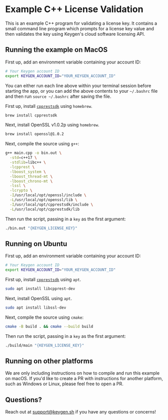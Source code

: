# Example C++ License Validation
This is an example C++ program for validating a license key. It contains a
small command line program which prompts for a license key value and then
validates the key using Keygen's cloud software licensing API.

## Running the example on MacOS

First up, add an environment variable containing your account ID:
```bash
# Your Keygen account ID
export KEYGEN_ACCOUNT_ID="YOUR_KEYGEN_ACCOUNT_ID"
```

You can either run each line above within your terminal session before
starting the app, or you can add the above contents to your `~/.bashrc`
file and then run `source ~/.bashrc` after saving the file.

First up, install [`cpprestsdk`](https://github.com/Microsoft/cpprestsdk) using `homebrew`.
```bash
brew install cpprestsdk
```

Next, install OpenSSL v1.0.2p using `homebrew`.
```bash
brew install openssl@1.0.2
```

Next, compile the source using `g++`:
```bash
g++ main.cpp -o bin.out \
  -std=c++17 \
  -stdlib=libc++ \
  -lcpprest \
  -lboost_system \
  -lboost_thread-mt \
  -lboost_chrono-mt \
  -lssl \
  -lcrypto \
  -I/usr/local/opt/openssl/include \
  -L/usr/local/opt/openssl/lib \
  -I/usr/local/opt/cpprestsdk/include \
  -L/usr/local/opt/cpprestsdk/lib
```

Then run the script, passing in a `key` as the first argument:
```bash
./bin.out "{KEYGEN_LICENSE_KEY}"
```

## Running on Ubuntu

First up, add an environment variable containing your account ID:
```bash
# Your Keygen account ID
export KEYGEN_ACCOUNT_ID="YOUR_KEYGEN_ACCOUNT_ID"
```

First up, install [`cpprestsdk`](https://github.com/Microsoft/cpprestsdk) using `apt`.
```bash
sudo apt install libcpprest-dev
```

Next, install OpenSSL using `apt`.
```bash
sudo apt install libssl-dev
```

Next, compile the source using `cmake`:
```bash
cmake -B build . && cmake --build build
```

Then run the script, passing in a `key` as the first argument:
```bash
./build/main "{KEYGEN_LICENSE_KEY}"
```

## Running on other platforms

We are only including instructions on how to compile and run this example on
macOS. If you'd like to create a PR with instructions for another platform,
such as Windows or Linux, please feel free to open a PR.

## Questions?

Reach out at [support@keygen.sh](mailto:support@keygen.sh) if you have any
questions or concerns!
